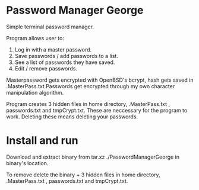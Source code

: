 
# Password Manager George

Simple terminal password manager.

Program allows user to:

1. Log in with a master password.
2. Save passwords / add passwords to a list.
3. See a list of passwords they have saved.
4. Edit / remove passwords.

Masterpassword gets encrypted with OpenBSD's bcrypt, hash gets saved in .MasterPass.txt
Passwords get encrypted through my own character manipulation algorithm. 

Program creates 3 hidden files in home directory, .MasterPass.txt , passwords.txt and tmpCrypt.txt. 
These are neccessary for the program to work. Deleting these means deleting your passwords.

# Install and run
Download and extract binary from tar.xz 
./PasswordManagerGeorge in binary's location.

To remove delete the binary + 3 hidden files in home directory, .MasterPass.txt , passwords.txt and tmpCrypt.txt. 


